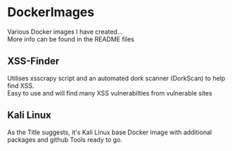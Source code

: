 # DockerImages

Various Docker images I have created...  
More info can be found in the README files 

## XSS-Finder
Utilises xsscrapy script and an automated dork scanner (DorkScan) to help find XSS.  
Easy to use and will find many XSS vulnerabilties from vulnerable sites

## Kali Linux
As the Title suggests, it's Kali Linux base Docker image with additional packages and github Tools ready to go.
